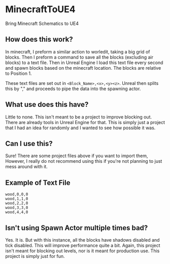 # MinecraftToUE4
 Bring Minecraft Schematics to UE4

## How does this work?
 In minecraft, I preform a similar action to worledit, taking a big grid of blocks. Then I preform a command to save all the blocks (excluding air blocks) to a text file. Then in Unreal Engine I load this text file every second and spawn blocks based on the minecraft location. The blocks are relative to Position 1.
 
 These text files are set out in `<Block_Name>,<x>,<y><z>`. Unreal then splits this by "," and proceeds to pipe the data into the spawning actor.
 
## What use does this have?
 Little to none. This isn't meant to be a project to improve blocking out. There are already tools in Unreal Engine for that. This is simply just a project that I had an idea for randomly and I wanted to see how possible it was.
 
## Can I use this?
  Sure! There are some project files above if you want to import them, However, I really do not recommend using this if you're not planning to just mess around with it.
  
## Example of Text File
 ```
 wood,0,0,0
 wood,1,1,0
 wood,2,2,0
 wood,3,3,0
 wood,4,4,0
 ```
 
## Isn't using Spawn Actor multiple times bad?
 Yes. It is. But with this instance, all the blocks have shadows disabled and tick disabled. This will improve performance quite a bit. Again, this project isn't meant for blocking out levels, nor is it meant for production use. This project is simply just for fun.
